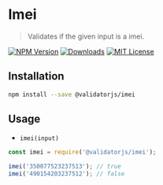 # Imei

> Validates if the given input is a imei.

[![NPM Version](https://img.shields.io/npm/v/@validatorjs/imei.svg)](https://www.npmjs.com/package/@validatorjs/imei)
[![Downloads](https://img.shields.io/npm/dt/@validatorjs/imei.svg)](https://www.npmjs.com/package/@validatorjs/imei)
[![MIT License](https://img.shields.io/npm/l/@validatorjs/imei.svg)](../../LICENSE)

## Installation

```bash
npm install --save @validatorjs/imei
```

## Usage

- `imei(input)`

```js
const imei = require('@validatorjs/imei');

imei('350077523237513'); // true
imei('490154203237512'); // false
```
